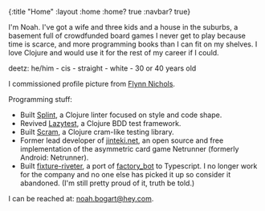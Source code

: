{:title "Home"
 :layout :home
 :home? true
 :navbar? true}

I'm Noah. I've got a wife and three kids and a house in the suburbs, a basement full of crowdfunded board games I never get to play because time is scarce, and more programming books than I can fit on my shelves. I love Clojure and would use it for the rest of my career if I could.

deetz: he/him - cis - straight - white - 30 or 40 years old

I commissioned profile picture from [Flynn Nichols](https://www.patreon.com/icelevel).

Programming stuff:

* Built [Splint](https://cljdoc.org/d/io.github.noahtheduke/splint), a Clojure linter focused on style and code shape.
* Revived [Lazytest](https://cljdoc.org/d/io.github.noahtheduke/lazytest), a Clojure BDD test framework.
* Built [Scram](https://github.com/noahtheduke/scram), a Clojure cram-like testing library.
* Former lead developer of [jinteki.net](https://github.com/mtgred/netrunner), an open source and free implementation of the asymmetric card game Netrunner (formerly Android: Netrunner).
* Built [fixture-riveter](https://github.com/Batterii/fixture-riveter), a port of [factory_bot](https://github.com/thoughtbot/factory_bot) to Typescript. I no longer work for the company and no one else has picked it up so consider it abandoned. (I'm still pretty proud of it, truth be told.)

I can be reached at: <noah.bogart@hey.com>.
